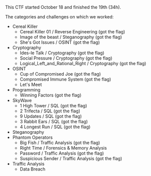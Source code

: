 This CTF started October 18 and finished the 19th (34h).

[
  Format for the general CTF categories, the challenges and the categories of this CTF:
    - Category as presented in this CTF
      - Name of the challenge / general CTF category (indicator for the flag)
]: <>

The categories and challenges on which we worked:
- Cereal Killer
  - Cereal Killer 01 / Reverse Engineering (got the flag)
  - Image of the beast / Steganography (got the flag)
  - She's Got Issues / OSINT (got the flag)
- Cryptography
  - Ides-le Talk / Cryptography (got the flag)
  - Social Pressure / Cryptography (got the flag)
  - Logical_Left_and_Rational_Right / Cryptography (got the flag)
- OSINT
  - Cup of Compromised Joe (got the flag)
  - Compromised Immune System (got the flag)
  - Let's Meet
- Programming
  - Winning Factors (got the flag)
- SkyWave
    - 1 High Tower / SQL (got the flag)
    - 2 Trifecta / SQL (got the flag)
    - 9 Updates / SQL (got the flag)
    - 3 Rabbit Ears / SQL (got the flag)
    - 4 Longest Run / SQL (got the flag)
- Steganography
- Phantom Operators
  - Big Fish / Traffic Analysis (got the flag)
  - Right Time / Forensics & Memory Analysis
  - Password / Traffic Analysis (got the flag)
  - Suspicious Sender / Traffic Analysis (got the flag)
- Traffic Analysis
  - Data Breach
